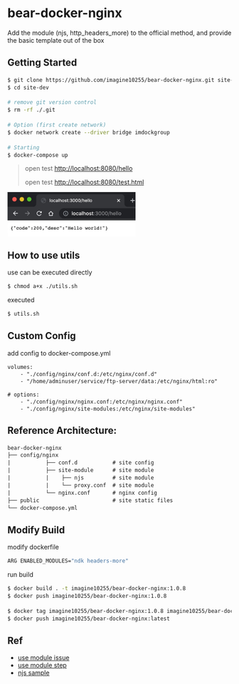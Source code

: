 bear-docker-nginx
====================================================

Add the module (njs, http_headers_more) to the official method, and provide the basic template out of the box

## Getting Started
```bash
$ git clone https://github.com/imagine10255/bear-docker-nginx.git site-dev
$ cd site-dev

# remove git version control
$ rm -rf ./.git

# Option (first create network)
$ docker network create --driver bridge imdockgroup

# Starting
$ docker-compose up
```

> open test [http://localhost:8080/hello](http://localhost:8080/hello)
>
> open test [http://localhost:8080/test.html](http://localhost:8080/test.html)

<img src="./preview.jpg" align="center" height="100"/>


## How to use utils

use can be executed directly
```bash
$ chmod a+x ./utils.sh
```

executed
```bash
$ utils.sh
```

## Custom Config
add config to docker-compose.yml

```
volumes:
    - "./config/nginx/conf.d:/etc/nginx/conf.d"
    - "/home/adminuser/service/ftp-server/data:/etc/nginx/html:ro"
```

```
# options:
    - "./config/nginx/nginx.conf:/etc/nginx/nginx.conf"
    - "./config/nginx/site-modules:/etc/nginx/site-modules"
```

## Reference Architecture:

```txt
bear-docker-nginx
├── config/nginx
|           ├── conf.d           # site config
|           ├── site-module      # site module
|           |    ├── njs         # site module
|           |    └── proxy.conf  # site module
|           └── nginx.conf       # nginx config
├── public                       # site static files
└── docker-compose.yml
```


## Modify Build
modify dockerfile
```bash
ARG ENABLED_MODULES="ndk headers-more"
```

run build
```bash
$ docker build . -t imagine10255/bear-docker-nginx:1.0.8
$ docker push imagine10255/bear-docker-nginx:1.0.8

$ docker tag imagine10255/bear-docker-nginx:1.0.8 imagine10255/bear-docker-nginx:latest
$ docker push imagine10255/bear-docker-nginx:latest
```

## Ref
- [use module issue](https://github.com/nginxinc/docker-nginx/issues/511#issuecomment-857555895)
- [use module step](https://github.com/nginxinc/docker-nginx/tree/master/modules#readme)
- [njs sample](https://www.gushiciku.cn/pl/gJu3/zh-tw)

